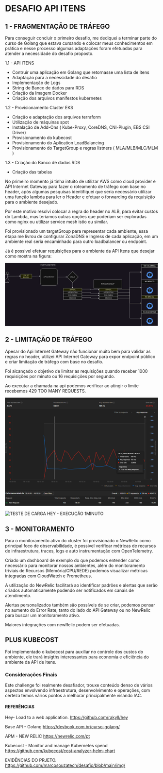 # DESAFIO API ITENS #


## 1 - FRAGMENTAÇÃO DE TRÁFEGO

Para conseguir concluir o primeiro desafio, me dediquei a terminar parte do curso de Golang que estava cursando e colocar meus conhecimentos em prática e nesse processo algumas adaptações foram efetuadas para atender a necessidade do desafio proposto. 

1.1 - API ITENS 
- Contruir uma aplicação em Golang que retornasse uma lista de itens
- Adaptação para a necessidade do desafio
- Implementação de Logs 
- String de Banco de dados para RDS
- Criação da Imagem Docker 
- Criação dos arquivos manifestos kubernetes

1.2 - Provisionamento Cluster EKS
- Criação e adaptação dos arquivos terraform
- Utilização de máquinas spot
- Instalação de Add-Ons ( Kube-Proxy, CoreDNS, CNI-Plugin, EBS CSI Driver)
- Provisionamento do kubecost
- Provisionamento do Aplication LoadBalancing
- Provisionamento do TargetGroup e regras listners ( MLA/MLB/MLC/MLM )

1.3 - Criação do Banco de dados RDS
- Criação das tabelas 


No primeiro momento já tinha intuito de utilizar AWS como cloud provider e API Internet Gateway para fazer o roteamento de tráfego com base no header, após algumas pesquisas identifiquei que seria necessário utilizar uma função lambda para ler o Header e efetuar o forwarding da requisição para o ambiente desejado. 


Por este motivo resolvi colocar a regra do header no ALB, para evitar custos do Lambda, mas teriamos outras opções que poderiam ser exploradas como nginx ou utilizar service mesh istio ou similar. 

Foi provisionado um targetGroup para representar cada ambiente, essa etapa me livrou de configurar ZonaDNS e Ingress de cada aplicação, em um ambiente real seria encaminhado para outro loadbalancer ou endpoint. 

Já é possivel efetuar requisições para o ambiente da API Itens que desejar como mostra na figura:

![DIAGRAMA DE ARQUITETURA ](https://github.com/marcosouzatech/desafio/blob/main/img/arquitetura.png)


## 2 - LIMITAÇÃO DE TRÁFEGO 

Apesar do Api Internet Gateway não funcionar muito bem para validar as regras no header, utilizei API Internet Gateway para expor endpoint público e criar limitação de tráfego com base no desafio. 

Foi alcançado o objetivo de limitar as requisições quando receber 1000 requisições por minuto ou 16 requisições por segundo. 

Ao executar a chamada na api podemos verificar ao atingir o limite recebemos 429 TOO MANY REQUESTS.

![TESTE DE CARGA POSTMAN](https://github.com/marcosouzatech/desafio/blob/main/img/teste_postman.png)

![TESTE DE CARGA HEY - EXECUÇÃO 1MINUTO](https://github.com/marcosouzatech/desafio/blob/main/img/desafio/img/teste_hey.png)


## 3 - MONITORAMENTO

Para o monitoramento ativo do cluster foi provisionado o NewRelic como principal foco de observabilidade, é possivel verificar métricas de recursos de infraestrutura, traces, logs e auto instrumentação com OpenTelemetry. 

Criado um dashboard de exemplo do que podemos entender como necessário para monitorar nossos ambientes, além do monitoramento triviais de Recursos (Memória/CPU/REDE) podemos visualizar métricas integradas com CloudWatch e Prometheus. 

A utilização do NewRelic facilitará ao identificar padrões e alertas que serão criados automaticamente podendo ser notificados em canais de atendimento. 

Alertas personalizados também são possíveis de se criar, podemos pensar no aumento do Error Rate, tanto do lado do API Gateway ou no NewRelic para buscar um monitoramento ativo.

Maiores integrações com newRelic podem ser efetuadas. 

## PLUS KUBECOST

Foi implementado o kubecost para auxiliar no controle dos custos do ambiente, ele trará insigths interessantes para economia e eficiência do ambiente da API de Itens. 

### Considerações Finais

Este challenge foi realmente desafiador, trouxe conteúdo denso de vários aspectos envolvendo infraestrutura, desenvolvimento e operações, com certeza temos vários pontos a melhorar principalmente visando IAC. 


#### REFERÊNCIAS

Hey- Load to a web application.
https://github.com/rakyll/hey

Base API - Golang
https://devbook.com.br/curso-golang/

APM - NEW RELIC
https://newrelic.com/pt

Kubecost - Monitor and manage Kubernetes spend
https://github.com/kubecost/cost-analyzer-helm-chart

EVIDÊNCIAS DO PRJETO.
https://github.com/marcosouzatech/desafio/blob/main/img/